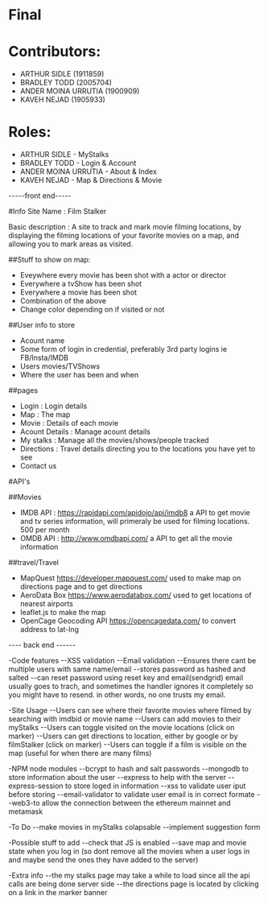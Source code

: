 # Final

<h1>Contributors:</h1>
<ul>
  <li>ARTHUR SIDLE (1911859)</li>
  <li>BRADLEY TODD (2005704)</li>
  <li>ANDER MOINA URRUTIA (1900909)</li>
  <li>KAVEH NEJAD (1905933)</li>
</ul>

<h1>Roles:</h1>
<ul>
  <li>ARTHUR SIDLE - MyStalks</li>
  <li>BRADLEY TODD - Login & Account</li>
  <li>ANDER MOINA URRUTIA - About & Index</li>
  <li>KAVEH NEJAD - Map & Directions & Movie</li>
</ul>

-----front end-----

#Info
Site Name : Film Stalker

Basic description : A site to track and mark movie filming locations, by displaying the filming locations of your favorite movies on a map, and allowing you to mark areas as visited.


##Stuff to show on map:
- Eveywhere every movie has been shot with a actor or director
- Everywhere a tvShow has been shot
- Everywhere a movie has been shot
- Combination of the above
- Change color depending on if visited or not

##User info to store
- Acount name
- Some form of login in credential, preferably 3rd party logins ie FB/Insta/IMDB
- Users movies/TVShows
- Where the user has been and when

##pages
- Login : Login details
- Map : The map
- Movie : Details of each movie
- Acount Details : Manage acount details
- My stalks : Manage all the movies/shows/people tracked
- Directions : Travel details directing you to the locations you have yet to see
- Contact us


#API's

##Movies
- IMDB API : https://rapidapi.com/apidojo/api/imdb8   a API to get movie and tv series information, will primeraly be used for filming locations. 500 per month
- OMDB API : http://www.omdbapi.com/   a API to get all the movie information


##travel/Travel
- MapQuest https://developer.mapquest.com/ used to make map on directions page and to get directions
- AeroData Box https://www.aerodatabox.com/  used to get locations of nearest airports
- leaflet.js     to make the map
- OpenCage Geocoding API     https://opencagedata.com/     to convert address to lat-lng


---- back end ------

-Code features
--XSS validation
--Email validation
--Ensures there cant be multiple users with same name/email
--stores password as hashed and salted
--can reset password using reset key and email(sendgrid) email usually goes to trach, and sometimes the handler ignores it completely so you might have to resend. in other words, no one trusts my email.


-Site Usage
--Users can see where their favorite movies where filmed by searching with imdbid or movie name
--Users can add movies to their myStalks
--Users can toggle visited on the movie locations (click on marker)
--Users can get directions to location, either by google or by filmStalker (click on marker)
--Users can toggle if a film is visible on the map (useful for when there are many films)


-NPM node modules
--bcrypt to hash and salt passwords
--mongodb to store information about the user
--express to help with the server
--express-session to store loged in information
--xss to validate user iput before storing
--email-validator to validate user email is in correct formate
--web3-to allow the connection between the ethereum mainnet and metamask


-To Do
--make movies in myStalks colapsable
--implement suggestion form

-Possible stuff to add
--check that JS is enabled
--save map and movie state when you log in (so dont remove all the movies when a user logs in and maybe send the ones they have added to the server)


-Extra info
--the my stalks page may take a while to load since all the api calls are being done server side
--the directions page is located by clicking on a link in the marker banner
